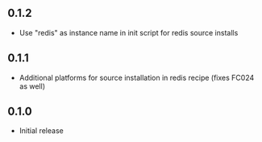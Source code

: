 ## 0.1.2

* Use "redis" as instance name in init script for redis source installs

## 0.1.1

* Additional platforms for source installation in redis recipe (fixes FC024 as well)

## 0.1.0

* Initial release
